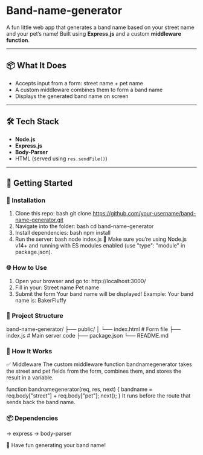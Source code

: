 # Band-name-generator

A fun little web app that generates a band name based on your street name and your pet’s name! Built using **Express.js** and a custom **middleware function**.

---

## 📦 What It Does

- Accepts input from a form: street name + pet name
- A custom middleware combines them to form a band name
- Displays the generated band name on screen

---

## 🛠️ Tech Stack

- **Node.js**
- **Express.js**
- **Body-Parser**
- HTML (served using `res.sendFile()`)

---

## 🚀 Getting Started

### 🔧 Installation

1. Clone this repo:
bash
git clone https://github.com/your-username/band-name-generator.git
2. Navigate into the folder:
bash
cd band-name-generator
3. Install dependencies:
bash
npm install
4. Run the server:
bash
node index.js
🔄 Make sure you’re using Node.js v14+ and running with ES modules enabled (use "type": "module" in package.json).


### 🌐 How to Use
1. Open your browser and go to:
http://localhost:3000/
2. Fill in your:
Street name
Pet name
3. Submit the form
Your band name will be displayed!
Example:
Your band name is:
BakerFluffy

### 📁 Project Structure

band-name-generator/
├── public/
│   └── index.html        # Form file
├── index.js              # Main server code
├── package.json
└── README.md

### 🧠 How It Works
✅ Middleware
The custom middleware function bandnamegenerator takes the street and pet fields from the form, combines them, and stores the result in a variable.

function bandnamegenerator(req, res, next) {
  bandname = req.body["street"] + req.body["pet"];
  next();
}
It runs before the route that sends back the band name.

### 📦 Dependencies
-> express
-> body-parser

🎉 Have fun generating your band name!
